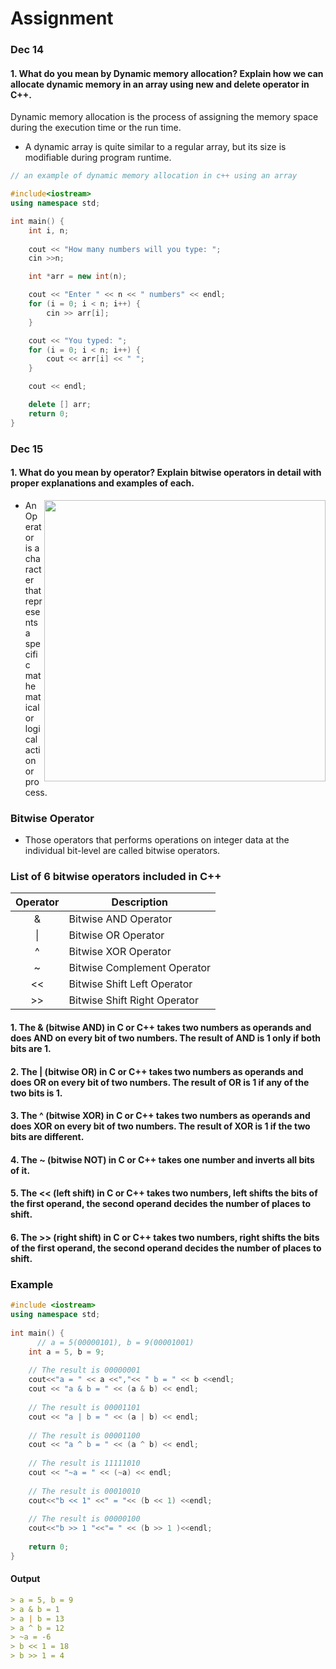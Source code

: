 # Assignment

### Dec 14
#### 1. What do you mean by Dynamic memory allocation? Explain how we can allocate dynamic memory in an array using new and delete operator in C++.
 Dynamic memory allocation is the process of assigning the memory space during the execution time or the run time.
<br/> 
* A dynamic array is quite similar to a regular array, but its size is modifiable during program runtime.


```cpp
// an example of dynamic memory allocation in c++ using an array

#include<iostream>
using namespace std;

int main() {
	int i, n;
    
	cout << "How many numbers will you type: ";
	cin >>n;

	int *arr = new int(n);

	cout << "Enter " << n << " numbers" << endl;
	for (i = 0; i < n; i++) {
		cin >> arr[i];
	}

	cout << "You typed: ";
	for (i = 0; i < n; i++) {
		cout << arr[i] << " ";
	}

	cout << endl;

	delete [] arr;
	return 0;
}
```

### Dec 15

#### 1. What do you mean by operator? Explain bitwise operators in detail with proper explanations and examples of each.
<img style="width: 450px; height: auto;" align="right" src="https://media.geeksforgeeks.org/wp-content/cdn-uploads/Operators-In-C.png" />

* An Operator is a character that represents a specific mathematical or logical action or process.

### Bitwise Operator


* Those operators that performs operations on integer data at the individual bit-level are called bitwise operators.

### List of 6 bitwise operators included in C++

|Operator|Description|
|:-:|---|
|&|Bitwise AND Operator|
|&#124;|Bitwise OR Operator|
|^|Bitwise XOR Operator|
|~|	Bitwise Complement Operator|
|<<|Bitwise Shift Left Operator|
|>>|Bitwise Shift Right Operator|


#### 1. The & (bitwise AND) in C or C++ takes two numbers as operands and does AND on every bit of two numbers. The result of AND is 1 only if both bits are 1.  
#### 2. The | (bitwise OR) in C or C++ takes two numbers as operands and does OR on every bit of two numbers. The result of OR is 1 if any of the two bits is 1. 
#### 3. The ^ (bitwise XOR) in C or C++ takes two numbers as operands and does XOR on every bit of two numbers. The result of XOR is 1 if the two bits are different. 
#### 4. The ~ (bitwise NOT) in C or C++ takes one number and inverts all bits of it. 
#### 5. The << (left shift) in C or C++ takes two numbers, left shifts the bits of the first operand, the second operand decides the number of places to shift. 
#### 6. The >> (right shift) in C or C++ takes two numbers, right shifts the bits of the first operand, the second operand decides the number of places to shift. 

### Example

```cpp
#include <iostream>
using namespace std;
 
int main() {
      // a = 5(00000101), b = 9(00001001)
    int a = 5, b = 9;
 
    // The result is 00000001
    cout<<"a = " << a <<","<< " b = " << b <<endl;
    cout << "a & b = " << (a & b) << endl;
 
    // The result is 00001101
    cout << "a | b = " << (a | b) << endl;
 
    // The result is 00001100
    cout << "a ^ b = " << (a ^ b) << endl;
 
    // The result is 11111010
    cout << "~a = " << (~a) << endl;
 
    // The result is 00010010
    cout<<"b << 1" <<" = "<< (b << 1) <<endl;
 
    // The result is 00000100
    cout<<"b >> 1 "<<"= " << (b >> 1 )<<endl;
 
    return 0;
}
```

#### Output

```md
> a = 5, b = 9
> a & b = 1
> a | b = 13
> a ^ b = 12
> ~a = -6
> b << 1 = 18
> b >> 1 = 4
```